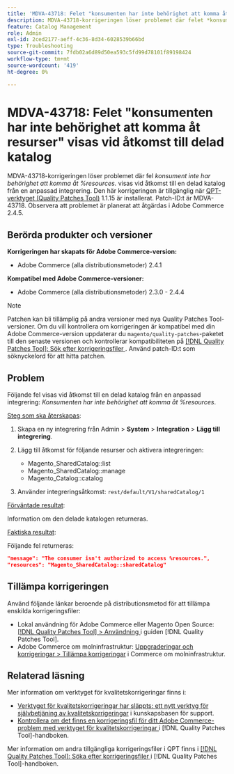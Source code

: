 ```yaml
---
title: 'MDVA-43718: Felet "konsumenten har inte behörighet att komma åt resurser" visas vid åtkomst till delad katalog'
description: MDVA-43718-korrigeringen löser problemet där felet *konsumenten inte har behörighet att komma åt %resources.* visas vid åtkomst till en delad katalog från en anpassad integrering. Den här korrigeringen är tillgänglig när [QPT-verktyget (Quality Patches Tool)](https://experienceleague.adobe.com/en/docs/commerce-operations/tools/quality-patches-tool/quality-patches-tool-to-self-serve-quality-patches) 1.1.15 är installerat. Patch-ID:t är MDVA-43718. Observera att problemet är planerat att åtgärdas i Adobe Commerce 2.4.5.
feature: Catalog Management
role: Admin
exl-id: 2ced2177-aeff-4c36-8d34-6028539b66bd
type: Troubleshooting
source-git-commit: 7fdb02a6d89d50ea593c5fd99d78101f89198424
workflow-type: tm+mt
source-wordcount: '419'
ht-degree: 0%

---
```


# MDVA-43718: Felet &quot;konsumenten har inte behörighet att komma åt resurser&quot; visas vid åtkomst till delad katalog

MDVA-43718-korrigeringen löser problemet där fel *konsument inte har behörighet att komma åt %resources.* visas vid åtkomst till en delad katalog från en anpassad integrering. Den här korrigeringen är tillgänglig när [QPT-verktyget (Quality Patches Tool)](https://experienceleague.adobe.com/en/docs/commerce-operations/tools/quality-patches-tool/quality-patches-tool-to-self-serve-quality-patches) 1.1.15 är installerat. Patch-ID:t är MDVA-43718. Observera att problemet är planerat att åtgärdas i Adobe Commerce 2.4.5.

## Berörda produkter och versioner

**Korrigeringen har skapats för Adobe Commerce-version:**

* Adobe Commerce (alla distributionsmetoder) 2.4.1

**Kompatibel med Adobe Commerce-versioner:**

* Adobe Commerce (alla distributionsmetoder) 2.3.0 - 2.4.4

>[!NOTE]
>
>Patchen kan bli tillämplig på andra versioner med nya Quality Patches Tool-versioner. Om du vill kontrollera om korrigeringen är kompatibel med din Adobe Commerce-version uppdaterar du `magento/quality-patches`-paketet till den senaste versionen och kontrollerar kompatibiliteten på [[!DNL Quality Patches Tool]: Sök efter korrigeringsfiler ](https://experienceleague.adobe.com/en/docs/commerce-operations/tools/quality-patches-tool/quality-patches-tool-to-self-serve-quality-patches). Använd patch-ID:t som söknyckelord för att hitta patchen.

## Problem

Följande fel visas vid åtkomst till en delad katalog från en anpassad integrering: *Konsumenten har inte behörighet att komma åt %resources*.

<u>Steg som ska återskapas</u>:

1. Skapa en ny integrering från Admin > **System** > **Integration** > **Lägg till integrering**.
1. Lägg till åtkomst för följande resurser och aktivera integreringen:

   * Magento_SharedCatalog::list
   * Magento_SharedCatalog::manage
   * Magento_Catalog::catalog

1. Använder integreringsåtkomst: `rest/default/V1/sharedCatalog/1`

<u>Förväntade resultat</u>:

Information om den delade katalogen returneras.

<u>Faktiska resultat</u>:

Följande fel returneras:

```JSON
"message": "The consumer isn't authorized to access %resources.",
"resources": "Magento_SharedCatalog::sharedCatalog"
```

## Tillämpa korrigeringen

Använd följande länkar beroende på distributionsmetod för att tillämpa enskilda korrigeringsfiler:

* Lokal användning för Adobe Commerce eller Magento Open Source: [[!DNL Quality Patches Tool] > Användning ](/help/tools/quality-patches-tool/usage.md) i guiden [!DNL Quality Patches Tool].
* Adobe Commerce om molninfrastruktur: [Uppgraderingar och korrigeringar > Tillämpa korrigeringar](https://experienceleague.adobe.com/docs/commerce-cloud-service/user-guide/develop/upgrade/apply-patches.html) i Commerce om molninfrastruktur.

## Relaterad läsning

Mer information om verktyget för kvalitetskorrigeringar finns i:

* [Verktyget för kvalitetskorrigeringar har släppts: ett nytt verktyg för självbetjäning av kvalitetskorrigeringar](https://experienceleague.adobe.com/en/docs/commerce-operations/tools/quality-patches-tool/quality-patches-tool-to-self-serve-quality-patches) i kunskapsbasen för support.
* [Kontrollera om det finns en korrigeringsfil för ditt Adobe Commerce-problem med verktyget för kvalitetskorrigeringar ](/help/tools/quality-patches-tool/patches-available-in-qpt/check-patch-for-magento-issue-with-magento-quality-patches.md) i [!DNL Quality Patches Tool]-handboken.

Mer information om andra tillgängliga korrigeringsfiler i QPT finns i [[!DNL Quality Patches Tool]: Söka efter korrigeringsfiler ](https://experienceleague.adobe.com/tools/commerce-quality-patches/index.html) i [!DNL Quality Patches Tool]-handboken.

